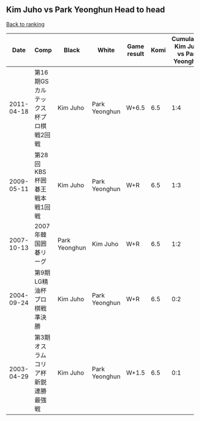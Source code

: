 ## Kim Juho vs Park Yeonghun Head to head

[Back to ranking](../../index.md)




| **Date** | **Comp** | **Black** | **White** | **Game result** | **Komi** | **Cumulative Kim Juho vs Park Yeonghun** | **Kim Juho streak** | **Park Yeonghun streak** | 
| --- | --- | --- | --- | --- | --- | --- | --- | --- |
| 2011-04-18 | 第16期GSカルテックス杯プロ棋戦2回戦 | Kim Juho | Park Yeonghun | W+6.5 | 6.5 | 1:4 | 0 | 2 | 
| 2009-05-11 | 第28回KBS杯囲碁王戦本戦1回戦 | Kim Juho | Park Yeonghun | W+R | 6.5 | 1:3 | 0 | 1 | 
| 2007-10-13 | 2007年韓国囲碁リーグ | Park Yeonghun | Kim Juho | W+R | 6.5 | 1:2 | 1 | 0 | 
| 2004-09-24 | 第9期LG精油杯プロ棋戦準決勝 | Kim Juho | Park Yeonghun | W+R | 6.5 | 0:2 | 0 | 2 | 
| 2003-04-29 | 第3期オスラムコリア杯新鋭連勝最強戦 | Kim Juho | Park Yeonghun | W+1.5 | 6.5 | 0:1 | 0 | 1 |




